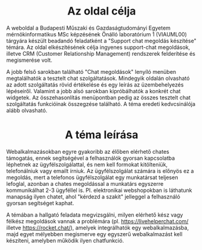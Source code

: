 ﻿# <center>Az oldal célja</center>

A weboldal a Budapesti Műszaki és Gazdaságtudományi Egyetem mérnökinformatikus MSc képzésének Önálló laboratórium 1 (VIAUML00) tárgyára készült beadandó feladatként a "Support chat megoldás készítése" témára.
Az oldal elkészítésének célja ingyenes support-chat megoldások, illetve CRM (Customer Relationship Management) rendszerek felderítése és megismerése volt.

A jobb felső sarokban található "Chat megoldások" lenyíló menüben megtalálhatók a tesztelt chat szolgáltatások.
Mindegyik oldalán olvasható az adott szolgáltatás rövid értékelése és egy leírás az üzembehelyezés lépéseiről. Valamint a jobb alsó sarokban kipróbálhatók a konkrét chat widgetek.
Az összehasonlítás menüpontban pedig az összes tesztelt chat szolgáltatás funkcióinak összegzése található. A téma eredeti kedvcsinálója alább olvasható.

# <center>A téma leírása</center>

Webalkalmazásokban egyre gyakoribb az élőben elérhető chates támogatás,
ennek segítségével a felhasználók gyorsan kapcsolatba léphetnek az
ügyfélszolgálattal, és nem kell formokat kitölteniük, telefonálniuk vagy
emailt írniuk. Az ügyfélszolgálat számára is előnyös ez a megoldás, mert
a telefonos ügyfélszolgálat egy munkatársat teljesen lefoglal, azonban a
chates megoldással a munkatárs egyszerre kommunikálhat 2-3 ügyféllel is.
Pl. elektronikai webshopokban is láthatunk manapság ilyen chatet, ahol
"kérdezd a szakit" jelleggel a felhasználó gyorsan segítséget kaphat.

A témában a hallgató feladata megvizsgálni, milyen elérhető kész vagy
félkész megoldások vannak a problémára (pl. https://livehelperchat.com/
illetve https://rocket.chat/), amelyek integrálhatók egy
webalkalmazásba, majd egyet mélyebben megismerve egy egyszerű
webalkalmazást kell készíteni, amelyben működik ilyen chatfunkció.
